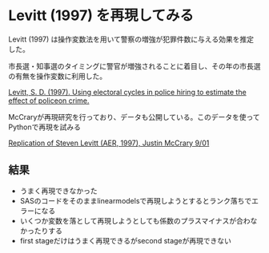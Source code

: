 # Levitt (1997) を再現してみる

Levitt (1997) は操作変数法を用いて警察の増強が犯罪件数に与える効果を推定した。

市長選・知事選のタイミングに警官が増強されることに着目し、その年の市長選の有無を操作変数に利用した。

[Levitt, S. D. (1997). Using electoral cycles in police hiring to estimate the effect of policeon crime.](http://home.cerge-ei.cz/gebicka/files/IV_Simultaneity.pdf)


McCraryが再現研究を行っており、データも公開している。このデータを使ってPythonで再現を試みる

[Replication of Steven Levitt (AER, 1997), Justin McCrary 9/01](https://eml.berkeley.edu/replications/mccrary/index.html)


## 結果

- うまく再現できなかった
- SASのコードをそのままlinearmodelsで再現しようとするとランク落ちでエラーになる
- いくつか変数を落として再現しようとしても係数のプラスマイナスが合わなかったりする
- first stageだけはうまく再現できるがsecond stageが再現できない

